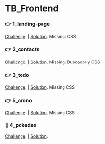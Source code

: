 # TB_Frontend

### 👉 1_landing-page
[Challenge](https://github.com/TheBridge-FullStackDeveloper/fs-pt2104-react/tree/main/excersice-landing-page). | 
[Solution](https://github.com/TommyTraddles/TB_FR_landing). Missing: CSS

### 👉 2_contacts
[Challenge](https://github.com/TheBridge-FullStackDeveloper/fs-pt2104-react/tree/main/exercise-react-contacts). | 
[Solution](https://github.com/TommyTraddles/TB_FR_Contacts). Missing: Buscador y CSS

### 👉 3_todo
[Challenge](https://github.com/TheBridge-FullStackDeveloper/fs-pt2104-react/tree/main/excercise-react-state). | 
[Solution](https://github.com/TommyTraddles/TB_FR_todo). Missing CSS

### 👉 5_crono
[Challenge](https://github.com/TheBridge-FullStackDeveloper/fs-pt2104-react/tree/main/exercise-crono). | 
[Solution](https://github.com/TommyTraddles/TB_FR_Crono). Missing CSS

### 🧨 4_pokedex
[Challenge](https://github.com/TheBridge-FullStackDeveloper/fs-pt2104-react/tree/main/exercise-advanced-pokedex). | 
[Solution]().




